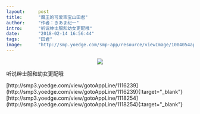 ```yaml
---
layout:     post
title:      "魔王的可爱乖宝山田君"
author:     "作者：きあま纪一"
intro:      "听说绅士服和幼女更配哦"
date:       "2018-02-14 16:56:44"
tags:       "田君"
image:      "http://smp.yoedge.com/smp-app/resource/viewImage/1004054appline.png"
---
```

<div style="text-align: center">
<p><img src="http://smp.yoedge.com/smp-app/resource/viewImage/1004054appline.png"/></p>
</div>
<p class="post-meta">
<span>听说绅士服和幼女更配哦</span>
</p>
[http://smp3.yoedge.com/view/gotoAppLine/1116239](http://smp3.yoedge.com/view/gotoAppLine/1116239){:target="_blank"}
[http://smp3.yoedge.com/view/gotoAppLine/1118254](http://smp3.yoedge.com/view/gotoAppLine/1118254){:target="_blank"}


